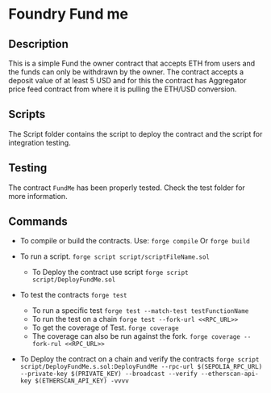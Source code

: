 # Foundry Fund me

## Description

This is a simple Fund the owner contract that accepts ETH from users and the funds can only be withdrawn by the owner. The contract accepts a deposit value of at least 5 USD and for this the contract has Aggregator price feed contract from where it is pulling the ETH/USD conversion.

## Scripts

The Script folder contains the script to deploy the contract and the script for integration testing.

## Testing

The contract `FundMe` has been properly tested. Check the test folder for more information.

## Commands

- To compile or build the contracts. Use:
  `forge compile`
  Or `forge build`

- To run a script.
  `forge script script/scriptFileName.sol`

  - To Deploy the contract use script
    `forge script script/DeployFundMe.sol`

- To test the contracts
  `forge test`

  - To run a specific test
    `forge test --match-test testFunctionName`
  - To run the test on a chain
    `forge test --fork-url <<RPC_URL>>`
  - To get the coverage of Test.
    `forge coverage`
  - The coverage can also be run against the fork.
    `forge coverage --fork-rul <<RPC_URL>>`

- To Deploy the contract on a chain and verify the contracts
  `forge script script/DeployFundMe.s.sol:DeployFundMe --rpc-url $(SEPOLIA_RPC_URL) --private-key $(PRIVATE_KEY) --broadcast --verify --etherscan-api-key $(ETHERSCAN_API_KEY) -vvvv`
